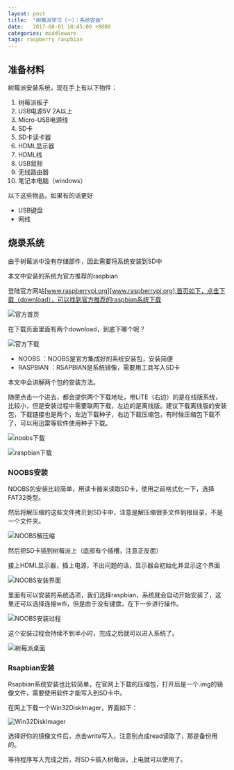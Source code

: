```yaml
---
layout: post
title:  "树莓派学习（一）：系统安装"
date:   2017-08-01 18:45:00 +0800
categories: middleware
tags: raspberry raspbian
---
```

## 准备材料
树莓派安装系统，现在手上有以下物件：
1. 树莓派板子
2. USB电源5V 2A以上
3. Micro-USB电源线
4. SD卡
5. SD卡读卡器
6. HDML显示器
7. HDML线
8. USB鼠标
9. 无线路由器
10. 笔记本电脑（windows）

以下这些物品，如果有的话更好

- USB键盘
- 网线 

## 烧录系统
由于树莓派中没有存储部件，因此需要将系统安装到SD中

本文中安装的系统为官方推荐的raspbian

登陆官方网站[www.raspberrypi.org][www.raspberrypi.org],首页如下，点击下载（download），可以找到官方推荐的raspbian系统下载

![官方首页][官方首页]

在下载页面里面有两个download，到底下哪个呢？

![官方下载][官方下载]

- NOOBS     ：NOOBS是官方集成好的系统安装包，安装简便
- RASPBIAN  ：RSAPBIAN是系统镜像，需要用工具写入SD卡

本文中会讲解两个包的安装方法。

随便点击一个进去，都会提供两个下载地址，带LITE（右边）的是在线版系统，比较小，但是安装过程中需要联网下载，左边的是离线版。建议下载离线版的安装包，下载链接也是两个，左边下载种子，右边下载压缩包，有时候压缩包下载不了，可以用迅雷等软件使用种子下载。

![noobs下载][noobs下载]

![raspbian下载][raspbian下载]

### NOOBS安装

NOOBS的安装比较简单，用读卡器来读取SD卡，使用之前格式化一下，选择FAT32类型。

然后将解压缩的这些文件拷贝到SD卡中，注意是解压缩很多文件到根目录，不是一个文件夹。

![NOOBS解压缩][NOOBS解压缩]

然后把SD卡插到树莓派上（底部有个插槽，注意正反面）

接上HDML显示器，插上电源，不出问题的话，显示器会初始化并显示这个界面

![NOOBS安装界面][NOOBS安装界面]

里面有可以安装的系统选项，我们选择raspbian，系统就会自动开始安装了，这里还可以选择连接wifi，但是由于没有键盘，在下一步进行操作。

![NOOBS安装过程][NOOBS安装过程]

这个安装过程会持续不到半小时，完成之后就可以进入系统了。

![树莓派桌面][树莓派桌面]

### Rsapbian安装
Rsapbian系统安装也比较简单，在官网上下载的压缩包，打开后是一个.img的镜像文件，需要使用软件才能写入到SD卡中。

在网上下载一个Win32DiskImager，界面如下：

![Win32DiskImager][Win32DiskImager]

选择好你的镜像文件后，点击write写入，注意别点成read读取了，那是备份用的。

等待程序写入完成之后，将SD卡插入树莓派，上电就可以使用了。

[www.raspberrypi.org]: https://www.raspberrypi.org/
[官方首页]: /assets/pic/2017-08-01/raspbianorg.jpg
[官方下载]: /assets/pic/2017-08-01/raspbianorgDownload.jpg
[noobs下载]: /assets/pic/2017-08-01/NOOBSdownload.jpg
[raspbian下载]: /assets/pic/2017-08-01/raspbianDownload.jpg
[NOOBS解压缩]: /assets/pic/2017-08-01/NOOBSRAR.jpg
[NOOBS安装界面]: /assets/pic/2017-08-01/install.jpg
[NOOBS安装过程]: /assets/pic/2017-08-01/installing.jpg
[树莓派桌面]: /assets/pic/2017-08-01/raspbianDesktop.jpg
[Win32DiskImager]: /assets/pic/2017-08-01/Win32DiskImager.jpg